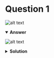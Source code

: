 # Question 1
![alt text](q1.png)

<details open>
<summary><b>Answer</b></summary>

![alt text](a1.svg)
</details>

<details>
<summary><b>Solution</b></summary>

![alt text](s1.png)
</details>